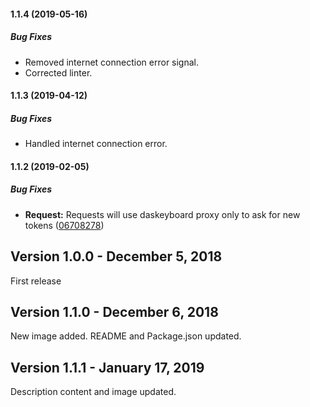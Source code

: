 #### 1.1.4 (2019-05-16)

##### Bug Fixes

* Removed internet connection error signal.
* Corrected linter.

#### 1.1.3 (2019-04-12)

##### Bug Fixes

* Handled internet connection error.

#### 1.1.2 (2019-02-05)

##### Bug Fixes

* **Request:**  Requests will use daskeyboard proxy only to ask for new tokens ([06708278](https://github.com/corykim/q-applet-gmail/commit/067082783f75a223fd03c89517b1af821fefaf14))

## Version 1.0.0 - December 5, 2018

First release

## Version 1.1.0 - December 6, 2018

New image added.
README and Package.json updated.

## Version 1.1.1 - January 17, 2019

Description content and image updated.